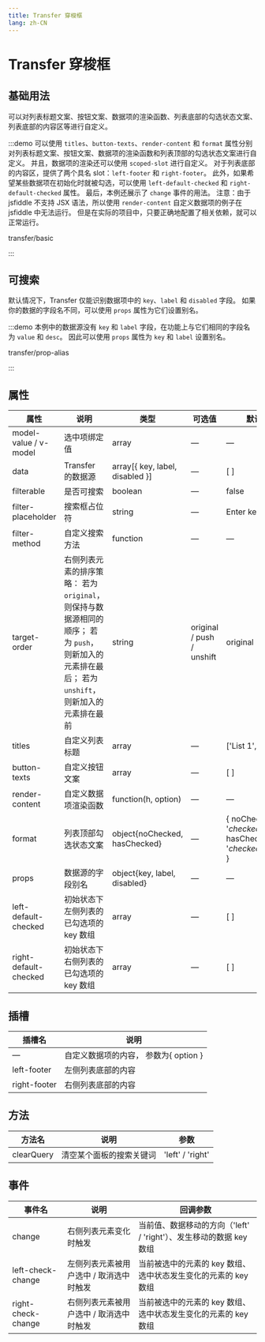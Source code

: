 ```yaml
---
title: Transfer 穿梭框
lang: zh-CN
---
```


# Transfer 穿梭框

## 基础用法

可以对列表标题文案、按钮文案、数据项的渲染函数、列表底部的勾选状态文案、列表底部的内容区等进行自定义。

:::demo 可以使用 `titles`、`button-texts`、`render-content` 和 `format` 属性分别对列表标题文案、按钮文案、数据项的渲染函数和列表顶部的勾选状态文案进行自定义。 并且，数据项的渲染还可以使用 `scoped-slot` 进行自定义。 对于列表底部的内容区，提供了两个具名 slot：`left-footer` 和 `right-footer`。 此外，如果希望某些数据项在初始化时就被勾选，可以使用 `left-default-checked` 和 `right-default-checked` 属性。 最后，本例还展示了 `change` 事件的用法。 注意：由于 jsfiddle 不支持 JSX 语法，所以使用 `render-content` 自定义数据项的例子在 jsfiddle 中无法运行。 但是在实际的项目中，只要正确地配置了相关依赖，就可以正常运行。

transfer/basic

:::

## 可搜索

默认情况下，Transfer 仅能识别数据项中的 `key`、`label` 和 `disabled` 字段。 如果你的数据的字段名不同，可以使用 `props` 属性为它们设置别名。

:::demo 本例中的数据源没有 `key` 和 `label` 字段，在功能上与它们相同的字段名为 `value` 和 `desc`。 因此可以使用 `props` 属性为 `key` 和 `label` 设置别名。

transfer/prop-alias

:::

## 属性

| 属性                  | 说明                                                                                                                                              | 类型                            | 可选值                    | 默认值                                                                  |
| --------------------- | ------------------------------------------------------------------------------------------------------------------------------------------------- | ------------------------------- | ------------------------- | ----------------------------------------------------------------------- |
| model-value / v-model | 选中项绑定值                                                                                                                                      | array                           | —                         | —                                                                       |
| data                  | Transfer 的数据源                                                                                                                                 | array[{ key, label, disabled }] | —                         | [ ]                                                                     |
| filterable            | 是否可搜索                                                                                                                                        | boolean                         | —                         | false                                                                   |
| filter-placeholder    | 搜索框占位符                                                                                                                                      | string                          | —                         | Enter keyword                                                           |
| filter-method         | 自定义搜索方法                                                                                                                                    | function                        | —                         | —                                                                       |
| target-order          | 右侧列表元素的排序策略： 若为 `original`，则保持与数据源相同的顺序； 若为 `push`，则新加入的元素排在最后； 若为 `unshift`，则新加入的元素排在最前 | string                          | original / push / unshift | original                                                                |
| titles                | 自定义列表标题                                                                                                                                    | array                           | —                         | ['List 1', 'List 2']                                                    |
| button-texts          | 自定义按钮文案                                                                                                                                    | array                           | —                         | [ ]                                                                     |
| render-content        | 自定义数据项渲染函数                                                                                                                              | function(h, option)             | —                         | —                                                                       |
| format                | 列表顶部勾选状态文案                                                                                                                              | object{noChecked, hasChecked}   | —                         | { noChecked: '${checked}/${total}', hasChecked: '${checked}/${total}' } |
| props                 | 数据源的字段别名                                                                                                                                  | object{key, label, disabled}    | —                         | —                                                                       |
| left-default-checked  | 初始状态下左侧列表的已勾选项的 key 数组                                                                                                           | array                           | —                         | [ ]                                                                     |
| right-default-checked | 初始状态下右侧列表的已勾选项的 key 数组                                                                                                           | array                           | —                         | [ ]                                                                     |

## 插槽

| 插槽名       | 说明                                  |
| ------------ | ------------------------------------- |
| —            | 自定义数据项的内容， 参数为{ option } |
| left-footer  | 左侧列表底部的内容                    |
| right-footer | 右侧列表底部的内容                    |

## 方法

| 方法名     | 说明                     | 参数             |
| ---------- | ------------------------ | ---------------- |
| clearQuery | 清空某个面板的搜索关键词 | 'left' / 'right' |

## 事件

| 事件名             | 说明                                    | 回调参数                                                            |
| ------------------ | --------------------------------------- | ------------------------------------------------------------------- |
| change             | 右侧列表元素变化时触发                  | 当前值、数据移动的方向（'left' / 'right'）、发生移动的数据 key 数组 |
| left-check-change  | 左侧列表元素被用户选中 / 取消选中时触发 | 当前被选中的元素的 key 数组、选中状态发生变化的元素的 key 数组      |
| right-check-change | 右侧列表元素被用户选中 / 取消选中时触发 | 当前被选中的元素的 key 数组、选中状态发生变化的元素的 key 数组      |
